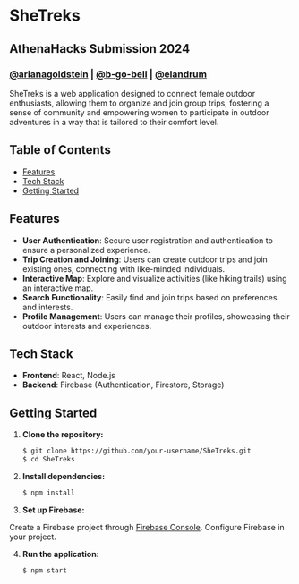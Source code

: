 # SheTreks
## AthenaHacks Submission 2024
### [@arianagoldstein](https://github.com/arianagoldstein) | [@b-go-bell](https://github.com/b-go-bell) | [@elandrum](https://github.com/elandrum)


SheTreks is a web application designed to connect female outdoor enthusiasts, allowing them to organize and join group trips, fostering a sense of community and empowering women to participate in outdoor adventures in a way that is tailored to their comfort level.


## Table of Contents
- [Features](#features)
- [Tech Stack](#tech-stack)
- [Getting Started](#getting-started)

## Features

- **User Authentication**: Secure user registration and authentication to ensure a personalized experience.
- **Trip Creation and Joining**: Users can create outdoor trips and join existing ones, connecting with like-minded individuals.
- **Interactive Map**: Explore and visualize activities (like hiking trails) using an interactive map.
- **Search Functionality**: Easily find and join trips based on preferences and interests.
- **Profile Management**: Users can manage their profiles, showcasing their outdoor interests and experiences.

## Tech Stack

- **Frontend**: React, Node.js
- **Backend**: Firebase (Authentication, Firestore, Storage)

## Getting Started

1. **Clone the repository:**
   ```bash
   $ git clone https://github.com/your-username/SheTreks.git
   $ cd SheTreks
   ```
2. **Install dependencies:**
   ```bash
   $ npm install
   ```
3. **Set up Firebase:**

Create a Firebase project through [Firebase Console](https://console.firebase.google.com/). Configure Firebase in your project.

4. **Run the application:**
    ```bash
   $ npm start
   ```